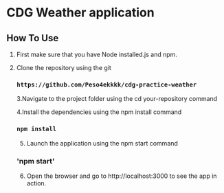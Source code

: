 # CDG Weather application

## How To Use
1. First make sure that you have Node installed.js and npm.
2. Clone the repository using the git
   ### `https://github.com/Peso4ekkkk/cdg-practice-weather`

   3.Navigate to the project folder using the cd your-repository command

   4.Install the dependencies using the npm install command 
   ### `npm install`
   5. Launch the application using the npm start command
   ### 'npm start'
   6. Open the browser and go to http://localhost:3000 to see the app in action. 

